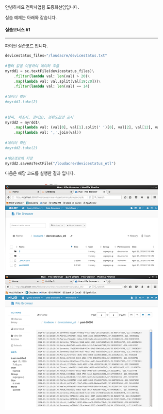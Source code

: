 안녕하세요 전략사업팀 도종희선임입니다.

실습 예제는 아래와 같습니다.



#### 실습보너스 #1

-------------------------------------------------------------------------------------------

파이썬 실습코드 입니다.

```python
devicestatus_files="/loudacre/devicestatus.txt"

#필터 값을 이용하여 데이터 추출
myrdd1 = sc.textFile(devicestatus_files)\
    .filter(lambda val: len(val) > 20)\
    .map(lambda val: val.split(val[19:20]))\
    .filter(lambda val: len(val) == 14)

#데이터 확인
#myrdd1.take(2)


#날짜, 제조사, 장비ID, 경위도값만 표시
myrdd2 = myrdd1\
    .map(lambda val: (val[0], val[1].split(' ')[0], val[2], val[12], val[13]))\
    .map(lambda val: ','.join(val)) 
    
#데이터 확인    
#myrdd2.take(2)    

#해당경로에 저장
myrdd2.saveAsTextFile("/loudacre/devicestatus_etl")
```



다음은 해당 코드를 실행한 결과 입니다.

```

```

![1](./image/result01.png)



![1](./image/result02.png)